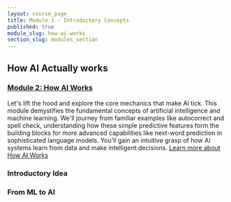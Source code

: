 ```yaml
---
layout: course_page
title: Module 1 - Introductory Concepts
published: true
module_slug: how-ai-works
section_slug: modules_section
---
```


## How AI Actually works

### [Module 2: How AI Works](./module2-how-ai-works/)
Let's lift the hood and explore the core mechanics that make AI tick. This module demystifies the fundamental concepts of artificial intelligence and machine learning. We'll journey from familiar examples like autocorrect and spell check, understanding how these simple predictive features form the building blocks for more advanced capabilities like next-word prediction in sophisticated language models. You'll gain an intuitive grasp of how AI systems learn from data and make intelligent decisions.
[Learn more about How AI Works](./module2-how-ai-works/)


### Introductory Idea

### From ML to AI 